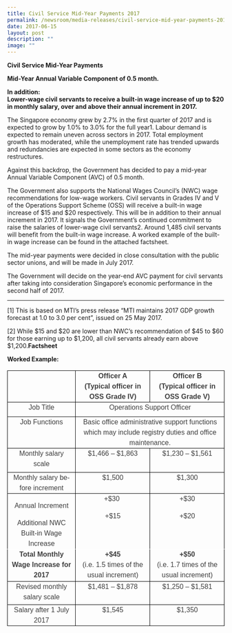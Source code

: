 ```yaml
---
title: Civil Service Mid‑Year Payments 2017
permalink: /newsroom/media-releases/civil-service-mid-year-payments-2017/
date: 2017-06-15
layout: post
description: ""
image: ""
---
```

**Civil Service Mid-Year Payments**&nbsp;

**Mid-Year Annual Variable Component of 0.5 month.**  

**In addition:&nbsp;  
Lower-wage civil servants to receive a built-in wage increase of up to $20 in monthly salary, over and above their annual increment in 2017.**

The Singapore economy grew by 2.7% in the first quarter of 2017 and is expected to grow by 1.0% to 3.0% for the full year1. Labour demand is expected to remain uneven across sectors in 2017. Total employment growth has moderated, while the unemployment rate has trended upwards and redundancies are expected in some sectors as the economy restructures.

Against this backdrop, the Government has decided to pay a mid-year Annual Variable Component (AVC) of 0.5 month.

The Government also supports the National Wages Council’s (NWC) wage recommendations for low-wage workers. Civil servants in Grades IV and V of the Operations Support Scheme (OSS) will receive a built-in wage increase of $15 and $20 respectively. This will be in addition to their annual increment in 2017. It signals the Government’s continued commitment to raise the salaries of lower-wage civil servants2. Around 1,485 civil servants will benefit from the built-in wage increase. A worked example of the built-in wage increase can be found in the attached factsheet.

The mid-year payments were decided in close consultation with the public sector unions, and will be made in July 2017.

The Government will decide on the year-end AVC payment for civil servants after taking into consideration Singapore’s economic performance in the second half of 2017.  

* * *

\[1\]&nbsp;This is based on MTI’s press release “MTI maintains 2017 GDP growth forecast at 1.0 to 3.0 per cent”, issued on 25 May 2017.&nbsp;

\[2\]&nbsp;While $15 and $20 are lower than NWC’s recommendation of $45 to $60 for those earning up to $1,200, all civil servants already earn above $1,200.**Factsheet**

**Worked Example:**

<table width="100%" border="1" cellspacing="0" cellpadding="0" style="font-style: normal; font-variant-caps: normal; font-weight: 400; letter-spacing: normal; orphans: auto; text-align: start; text-transform: none; white-space: normal; widows: auto; word-spacing: 0px; -webkit-text-size-adjust: auto; -webkit-text-stroke-width: 0px; text-decoration: none; box-sizing: border-box; vertical-align: top; caret-color: rgb(63, 63, 63); color: rgb(63, 63, 63); font-family: &quot;DM Sans&quot;, sans-serif; font-size: 18px; border: currentcolor; width: 505.484375px; border-collapse: collapse;"><tbody style="box-sizing: border-box; vertical-align: top;"><tr style="box-sizing: border-box; vertical-align: top; height: 53.55pt;"><td style="box-sizing: border-box; vertical-align: top; padding: 0cm 5.4pt; border: 1pt solid windowtext; width: 158.3125px; height: 53.55pt; background-color: transparent;"><p style="box-sizing: border-box; vertical-align: top; margin: 0cm 0cm 0pt; font-size: 0.875rem; line-height: 1.71429em; text-align: center;"><span lang="EN-GB" style="box-sizing: border-box; vertical-align: top; font-size: 12pt; font-family: Arial;">&nbsp;</span></p></td><td style="box-sizing: border-box; vertical-align: top; border-width: 1pt 1pt 1pt 0px; border-style: solid solid solid none; border-color: windowtext windowtext windowtext rgb(0, 0, 0); padding: 0cm 5.4pt; border-image-source: none; width: 173.140625px; height: 53.55pt; background-color: transparent;"><p style="box-sizing: border-box; vertical-align: top; margin: 0cm 0cm 0pt; font-size: 0.875rem; line-height: 1.71429em; text-align: center;"><strong style="box-sizing: border-box; vertical-align: top;"><span lang="EN-GB" style="box-sizing: border-box; vertical-align: top; font-size: 12pt; font-family: Arial;">Officer A</span></strong></p><p style="box-sizing: border-box; vertical-align: top; margin: 0cm 0cm 0pt; font-size: 0.875rem; line-height: 1.71429em; text-align: center;"><strong style="box-sizing: border-box; vertical-align: top;"><span lang="EN-GB" style="box-sizing: border-box; vertical-align: top; font-size: 12pt; font-family: Arial;">(Typical officer in OSS Grade IV)</span></strong></p></td><td style="box-sizing: border-box; vertical-align: top; border-width: 1pt 1pt 1pt 0px; border-style: solid solid solid none; border-color: windowtext windowtext windowtext rgb(0, 0, 0); padding: 0cm 5.4pt; border-image-source: none; width: 173.046875px; height: 53.55pt; background-color: transparent;"><p style="box-sizing: border-box; vertical-align: top; margin: 0cm 0cm 0pt; font-size: 0.875rem; line-height: 1.71429em; text-align: center;"><strong style="box-sizing: border-box; vertical-align: top;"><span lang="EN-GB" style="box-sizing: border-box; vertical-align: top; font-size: 12pt; font-family: Arial;">Officer B</span></strong></p><p style="box-sizing: border-box; vertical-align: top; margin: 0cm 0cm 0pt; font-size: 0.875rem; line-height: 1.71429em; text-align: center;"><strong style="box-sizing: border-box; vertical-align: top;"><span lang="EN-GB" style="box-sizing: border-box; vertical-align: top; font-size: 12pt; font-family: Arial;">(Typical officer in OSS Grade V)</span></strong></p></td></tr><tr style="box-sizing: border-box; vertical-align: top; height: 25.85pt;"><td style="box-sizing: border-box; vertical-align: top; border-width: 0px 1pt 1pt; border-style: none solid solid; border-color: rgb(0, 0, 0) windowtext windowtext; padding: 0cm 5.4pt; border-image-source: none; width: 158.3125px; height: 25.85pt; background-color: transparent;"><p style="box-sizing: border-box; vertical-align: top; margin: 0cm 0cm 0pt; font-size: 0.875rem; line-height: 1.71429em; text-align: center;"><span lang="EN-GB" style="box-sizing: border-box; vertical-align: top; font-size: 12pt; font-family: Arial;">Job Title</span></p></td><td colspan="2" style="box-sizing: border-box; vertical-align: top; border-width: 0px 1pt 1pt 0px; border-style: none solid solid none; border-color: rgb(0, 0, 0) windowtext windowtext rgb(0, 0, 0); padding: 0cm 5.4pt; width: 346.1875px; height: 25.85pt; background-color: transparent;"><p style="box-sizing: border-box; vertical-align: top; margin: 0cm 0cm 0pt; font-size: 0.875rem; line-height: 1.71429em; text-align: center;"><span lang="EN-GB" style="box-sizing: border-box; vertical-align: top; font-size: 12pt; font-family: Arial;">Operations Support Officer</span></p></td></tr><tr style="box-sizing: border-box; vertical-align: top; height: 41.75pt;"><td style="box-sizing: border-box; vertical-align: top; border-width: 0px 1pt 1pt; border-style: none solid solid; border-color: rgb(0, 0, 0) windowtext windowtext; padding: 0cm 5.4pt; border-image-source: none; width: 158.3125px; height: 41.75pt; background-color: transparent;"><p style="box-sizing: border-box; vertical-align: top; margin: 0cm 0cm 0pt; font-size: 0.875rem; line-height: 1.71429em; text-align: center;"><span lang="EN-GB" style="box-sizing: border-box; vertical-align: top; font-size: 12pt; font-family: Arial;">Job Functions</span></p></td><td colspan="2" style="box-sizing: border-box; vertical-align: top; border-width: 0px 1pt 1pt 0px; border-style: none solid solid none; border-color: rgb(0, 0, 0) windowtext windowtext rgb(0, 0, 0); padding: 0cm 5.4pt; width: 346.1875px; height: 41.75pt; background-color: transparent;"><p style="box-sizing: border-box; vertical-align: top; margin: 0cm 0cm 0pt; font-size: 0.875rem; line-height: 1.71429em; text-align: center;"><span lang="EN-GB" style="box-sizing: border-box; vertical-align: top; font-size: 12pt; font-family: Arial;">Basic office administrative support functions which may include registry duties and office maintenance.</span></p></td></tr><tr style="box-sizing: border-box; vertical-align: top; height: 41.7pt;"><td style="box-sizing: border-box; vertical-align: top; border-width: 0px 1pt 1pt; border-style: none solid solid; border-color: rgb(0, 0, 0) windowtext windowtext; padding: 0cm 5.4pt; border-image-source: none; width: 158.3125px; height: 41.7pt; background-color: transparent;"><p style="box-sizing: border-box; vertical-align: top; margin: 0cm 0cm 0pt; font-size: 0.875rem; line-height: 1.71429em; text-align: center;"><span lang="EN-GB" style="box-sizing: border-box; vertical-align: top; font-size: 12pt; font-family: Arial;">Monthly salary scale</span></p></td><td style="box-sizing: border-box; vertical-align: top; border-width: 0px 1pt 1pt 0px; border-style: none solid solid none; border-color: rgb(0, 0, 0) windowtext windowtext rgb(0, 0, 0); padding: 0cm 5.4pt; width: 173.140625px; height: 41.7pt; background-color: transparent;"><p style="box-sizing: border-box; vertical-align: top; margin: 0cm 0cm 0pt; font-size: 0.875rem; line-height: 1.71429em; text-align: center;"><span lang="EN-GB" style="box-sizing: border-box; vertical-align: top; font-size: 12pt; font-family: Arial;">$1,466 – $1,863</span></p></td><td style="box-sizing: border-box; vertical-align: top; border-width: 0px 1pt 1pt 0px; border-style: none solid solid none; border-color: rgb(0, 0, 0) windowtext windowtext rgb(0, 0, 0); padding: 0cm 5.4pt; width: 173.046875px; height: 41.7pt; background-color: transparent;"><p style="box-sizing: border-box; vertical-align: top; margin: 0cm 0cm 0pt; font-size: 0.875rem; line-height: 1.71429em; text-align: center;"><span lang="EN-GB" style="box-sizing: border-box; vertical-align: top; font-size: 12pt; font-family: Arial;">$1,230 – $1,561</span></p></td></tr><tr style="box-sizing: border-box; vertical-align: top; height: 36.4pt;"><td style="box-sizing: border-box; vertical-align: top; border-width: 0px 1pt 1pt; border-style: none solid solid; border-color: rgb(0, 0, 0) windowtext windowtext; padding: 0cm 5.4pt; border-image-source: none; width: 158.3125px; height: 36.4pt; background-color: transparent;"><p style="box-sizing: border-box; vertical-align: top; margin: 0cm 0cm 0pt; font-size: 0.875rem; line-height: 1.71429em; text-align: center;"><span lang="EN-GB" style="box-sizing: border-box; vertical-align: top; font-size: 12pt; font-family: Arial;">Monthly salary before increment</span></p></td><td style="box-sizing: border-box; vertical-align: top; border-width: 0px 1pt 1pt 0px; border-style: none solid solid none; border-color: rgb(0, 0, 0) windowtext windowtext rgb(0, 0, 0); padding: 0cm 5.4pt; width: 173.140625px; height: 36.4pt; background-color: transparent;"><p style="box-sizing: border-box; vertical-align: top; margin: 0cm 0cm 0pt; font-size: 0.875rem; line-height: 1.71429em; text-align: center;"><span lang="EN-GB" style="box-sizing: border-box; vertical-align: top; font-size: 12pt; font-family: Arial;">$1,500</span></p></td><td style="box-sizing: border-box; vertical-align: top; border-width: 0px 1pt 1pt 0px; border-style: none solid solid none; border-color: rgb(0, 0, 0) windowtext windowtext rgb(0, 0, 0); padding: 0cm 5.4pt; width: 173.046875px; height: 36.4pt; background-color: transparent;"><p style="box-sizing: border-box; vertical-align: top; margin: 0cm 0cm 0pt; font-size: 0.875rem; line-height: 1.71429em; text-align: center;"><span lang="EN-GB" style="box-sizing: border-box; vertical-align: top; font-size: 12pt; font-family: Arial;">$1,300</span></p></td></tr><tr style="box-sizing: border-box; vertical-align: top; height: 62.6pt;"><td style="box-sizing: border-box; vertical-align: top; border-width: 0px 1pt 1pt; border-style: none solid solid; border-color: rgb(0, 0, 0) windowtext white; padding: 0cm 5.4pt; width: 158.3125px; height: 62.6pt; background-color: transparent;"><p style="box-sizing: border-box; vertical-align: top; margin: 12pt 0cm; font-size: 0.875rem; line-height: 1.71429em; text-align: center;"><span lang="EN-GB" style="box-sizing: border-box; vertical-align: top; font-size: 12pt; font-family: Arial;">Annual Increment</span></p><p style="box-sizing: border-box; vertical-align: top; margin: 0cm 0cm 0pt; font-size: 0.875rem; line-height: 1.71429em; text-align: center;"><span lang="EN-GB" style="box-sizing: border-box; vertical-align: top; font-size: 12pt; font-family: Arial;">Additional NWC Built-in Wage Increase</span></p></td><td style="box-sizing: border-box; vertical-align: top; border-width: 0px 1pt 1pt 0px; border-style: none solid solid none; border-color: rgb(0, 0, 0) windowtext white rgb(0, 0, 0); padding: 0cm 5.4pt; width: 173.140625px; height: 62.6pt; background-color: transparent;"><p style="box-sizing: border-box; vertical-align: top; margin: 0cm 0cm 12pt; font-size: 0.875rem; line-height: 1.71429em; text-align: center;"><span lang="EN-GB" style="box-sizing: border-box; vertical-align: top; font-size: 12pt; font-family: Arial;">+$30<span class="Apple-converted-space">&nbsp;</span></span></p><p style="box-sizing: border-box; vertical-align: top; margin: 0cm 0cm 0pt; font-size: 0.875rem; line-height: 1.71429em; text-align: center;"><span lang="EN-GB" style="box-sizing: border-box; vertical-align: top; font-size: 12pt; font-family: Arial;">+$15</span></p></td><td style="box-sizing: border-box; vertical-align: top; border-width: 0px 1pt 1pt 0px; border-style: none solid solid none; border-color: rgb(0, 0, 0) windowtext white rgb(0, 0, 0); padding: 0cm 5.4pt; width: 173.046875px; height: 62.6pt; background-color: transparent;"><p style="box-sizing: border-box; vertical-align: top; margin: 0cm 0cm 12pt; font-size: 0.875rem; line-height: 1.71429em; text-align: center;"><span lang="EN-GB" style="box-sizing: border-box; vertical-align: top; font-size: 12pt; font-family: Arial;">+$30</span></p><p style="box-sizing: border-box; vertical-align: top; margin: 0cm 0cm 0pt; font-size: 0.875rem; line-height: 1.71429em; text-align: center;"><span lang="EN-GB" style="box-sizing: border-box; vertical-align: top; font-size: 12pt; font-family: Arial;">+$20</span></p></td></tr><tr style="box-sizing: border-box; vertical-align: top; height: 56.35pt;"><td style="box-sizing: border-box; vertical-align: top; border-width: 0px 1pt 1pt; border-style: none solid solid; border-color: rgb(0, 0, 0) windowtext windowtext; padding: 0cm 5.4pt; border-image-source: none; width: 158.3125px; height: 56.35pt; background-color: transparent;"><p style="box-sizing: border-box; vertical-align: top; margin: 0cm 0cm 0pt; font-size: 0.875rem; line-height: 1.71429em; text-align: center;"><strong style="box-sizing: border-box; vertical-align: top;"><span lang="EN-GB" style="box-sizing: border-box; vertical-align: top; font-size: 12pt; font-family: Arial;">Total Monthly Wage Increase for 2017</span></strong></p></td><td style="box-sizing: border-box; vertical-align: top; border-width: 0px 1pt 1pt 0px; border-style: none solid solid none; border-color: rgb(0, 0, 0) windowtext windowtext rgb(0, 0, 0); padding: 0cm 5.4pt; width: 173.140625px; height: 56.35pt; background-color: transparent;"><p style="box-sizing: border-box; vertical-align: top; margin: 0cm 0cm 0pt; font-size: 0.875rem; line-height: 1.71429em; text-align: center;"><strong style="box-sizing: border-box; vertical-align: top;"><span lang="EN-GB" style="box-sizing: border-box; vertical-align: top; font-size: 12pt; font-family: Arial;">+$45</span></strong></p><p style="box-sizing: border-box; vertical-align: top; margin: 0cm 0cm 0pt; font-size: 0.875rem; line-height: 1.71429em; text-align: center;"><span lang="EN-GB" style="box-sizing: border-box; vertical-align: top; font-size: 12pt; font-family: Arial;">(i.e. 1.5 times of the usual increment)</span></p></td><td style="box-sizing: border-box; vertical-align: top; border-width: 0px 1pt 1pt 0px; border-style: none solid solid none; border-color: rgb(0, 0, 0) windowtext windowtext rgb(0, 0, 0); padding: 0cm 5.4pt; width: 173.046875px; height: 56.35pt; background-color: transparent;"><p style="box-sizing: border-box; vertical-align: top; margin: 0cm 0cm 0pt; font-size: 0.875rem; line-height: 1.71429em; text-align: center;"><strong style="box-sizing: border-box; vertical-align: top;"><span lang="EN-GB" style="box-sizing: border-box; vertical-align: top; font-size: 12pt; font-family: Arial;">+$50</span></strong></p><p style="box-sizing: border-box; vertical-align: top; margin: 0cm 0cm 0pt; font-size: 0.875rem; line-height: 1.71429em; text-align: center;"><span lang="EN-GB" style="box-sizing: border-box; vertical-align: top; font-size: 12pt; font-family: Arial;">(i.e. 1.7 times of the usual increment)</span></p></td></tr><tr style="box-sizing: border-box; vertical-align: top; height: 40.2pt;"><td style="box-sizing: border-box; vertical-align: top; border-width: 0px 1pt 1pt; border-style: none solid solid; border-color: rgb(0, 0, 0) windowtext windowtext; padding: 0cm 5.4pt; border-image-source: none; width: 158.3125px; height: 40.2pt; background-color: transparent;"><p style="box-sizing: border-box; vertical-align: top; margin: 0cm 0cm 0pt; font-size: 0.875rem; line-height: 1.71429em; text-align: center;"><span lang="EN-GB" style="box-sizing: border-box; vertical-align: top; font-size: 12pt; font-family: Arial;">Revised monthly salary scale</span></p></td><td style="box-sizing: border-box; vertical-align: top; border-width: 0px 1pt 1pt 0px; border-style: none solid solid none; border-color: rgb(0, 0, 0) windowtext windowtext rgb(0, 0, 0); padding: 0cm 5.4pt; width: 173.140625px; height: 40.2pt; background-color: transparent;"><p style="box-sizing: border-box; vertical-align: top; margin: 0cm 0cm 0pt; font-size: 0.875rem; line-height: 1.71429em; text-align: center;"><span lang="EN-GB" style="box-sizing: border-box; vertical-align: top; font-size: 12pt; font-family: Arial;">$1,481 – $1,878</span></p></td><td style="box-sizing: border-box; vertical-align: top; border-width: 0px 1pt 1pt 0px; border-style: none solid solid none; border-color: rgb(0, 0, 0) windowtext windowtext rgb(0, 0, 0); padding: 0cm 5.4pt; width: 173.046875px; height: 40.2pt; background-color: transparent;"><p style="box-sizing: border-box; vertical-align: top; margin: 0cm 0cm 0pt; font-size: 0.875rem; line-height: 1.71429em; text-align: center;"><span lang="EN-GB" style="box-sizing: border-box; vertical-align: top; font-size: 12pt; font-family: Arial;">$1,250 – $1,581</span></p></td></tr><tr style="box-sizing: border-box; vertical-align: top; height: 35.9pt;"><td style="box-sizing: border-box; vertical-align: top; border-width: 0px 1pt 1pt; border-style: none solid solid; border-color: rgb(0, 0, 0) windowtext windowtext; padding: 0cm 5.4pt; border-image-source: none; width: 158.3125px; height: 35.9pt; background-color: transparent;"><p style="box-sizing: border-box; vertical-align: top; margin: 0cm 0cm 0pt; font-size: 0.875rem; line-height: 1.71429em; text-align: center;"><span lang="EN-GB" style="box-sizing: border-box; vertical-align: top; font-size: 12pt; font-family: Arial;">Salary after 1 July 2017</span></p></td><td style="box-sizing: border-box; vertical-align: top; border-width: 0px 1pt 1pt 0px; border-style: none solid solid none; border-color: rgb(0, 0, 0) windowtext windowtext rgb(0, 0, 0); padding: 0cm 5.4pt; width: 173.140625px; height: 35.9pt; background-color: transparent;"><p style="box-sizing: border-box; vertical-align: top; margin: 0cm 0cm 0pt; font-size: 0.875rem; line-height: 1.71429em; text-align: center;"><span lang="EN-GB" style="box-sizing: border-box; vertical-align: top; font-size: 12pt; font-family: Arial;">$1,545</span></p></td><td style="box-sizing: border-box; vertical-align: top; border-width: 0px 1pt 1pt 0px; border-style: none solid solid none; border-color: rgb(0, 0, 0) windowtext windowtext rgb(0, 0, 0); padding: 0cm 5.4pt; width: 173.046875px; height: 35.9pt; background-color: transparent;"><p style="box-sizing: border-box; vertical-align: top; margin: 0cm 0cm 0pt; font-size: 0.875rem; line-height: 1.71429em; text-align: center;"><span lang="EN-GB" style="box-sizing: border-box; vertical-align: top; font-size: 12pt; font-family: Arial;">$1,350</span></p></td></tr></tbody></table>